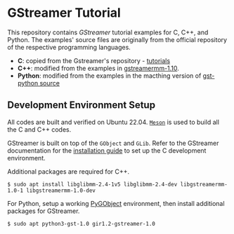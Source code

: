 # GStreamer Tutorial

This repository contains *GStreamer* tutorial examples for C, C++, and Python.
The examples' source files are originally from the official repository of the respective programming languages.

- **C**: copied from the Gstreamer's repository - 
[tutorials](https://gitlab.freedesktop.org/gstreamer/gstreamer/-/tree/main/subprojects/gst-docs/examples/tutorials)
- **C++**: modified from the examples in
[gstreamermm-1.10](https://download.gnome.org/sources/gstreamermm/).
- **Python**: modified from the examples in the macthing version of
[gst-python source](https://gstreamer.freedesktop.org/src/gst-python/)

## Development Environment Setup

All codes are built and verified on Ubuntu 22.04.
[`Meson`](https://mesonbuild.com/) is used to build all the C and C++ codes.

GStreamer is built on top of the `GObject` and `GLib`.
Refer to the GStreamer documentation for the
[installation guide](https://gstreamer.freedesktop.org/documentation/installing/index.html)
to set up the C development environment.

Additional packages are required for C++.

```shell
$ sudo apt install libglibmm-2.4-1v5 libglibmm-2.4-dev libgstreamermm-1.0-1 libgstreamermm-1.0-dev
```

For Python, setup a working [PyGObject](https://pygobject.gnome.org/devguide/dev_environ.html) environment,
then install additional packages for GStreamer.

```shell
$ sudo apt python3-gst-1.0 gir1.2-gstreamer-1.0
```
